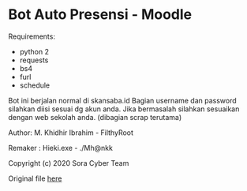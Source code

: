 <h1>Bot Auto Presensi - Moodle</h1>

Requirements:
- python 2
- requests
- bs4
- furl
- schedule

Bot ini berjalan normal di skansaba.id
Bagian username dan password silahkan diisi sesuai dg akun anda.
Jika bermasalah silahkan sesuaikan dengan web sekolah anda. (dibagian scrap terutama)

<p>Author: M. Khidhir Ibrahim - FilthyRoot</p>
<p>Remaker : Hieki.exe - ./Mh@nkk</p>
<p>Copyright (c) 2020 Sora Cyber Team</p>

Original file [here](https://github.com/soracyberteam/moodle_auto_presensi)

